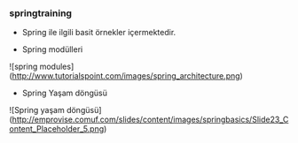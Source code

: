 ### springtraining

-   Spring ile ilgili basit örnekler içermektedir.

-   Spring modülleri

![spring modules] (http://www.tutorialspoint.com/images/spring_architecture.png)

-   Spring Yaşam döngüsü

![Spring yaşam döngüsü] (http://emprovise.comuf.com/slides/content/images/springbasics/Slide23_Content_Placeholder_5.png)

